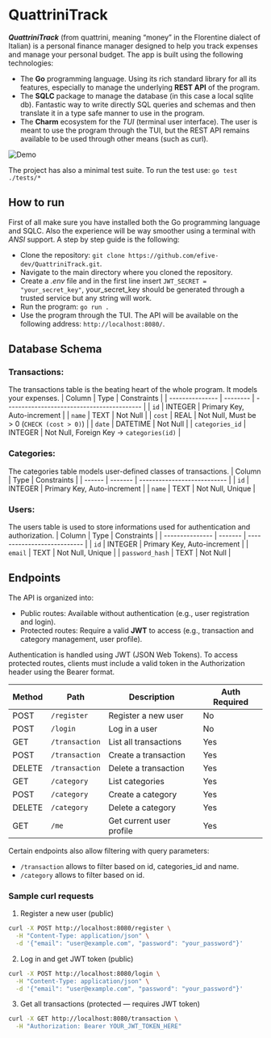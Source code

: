 # QuattriniTrack

**_QuattriniTrack_** (from quattrini, meaning “money” in the Florentine dialect of Italian) is a personal finance manager designed to help you track expenses and manage your personal budget.
The app is built using the following technologies:

- The **Go** programming language. Using its rich standard library for all its features, especially to manage the underlying **REST API** of the program.
- The **SQLC** package to manage the database (in this case a local sqlite db). Fantastic way to write directly SQL queries and schemas and then translate it in a type safe manner to use in the program.
- The **Charm** ecosystem for the _TUI_ (terminal user interface). The user is meant to use the program through the TUI, but the REST API remains available to be used through other means (such as curl).

![Demo](https://i.imgur.com/LOMFhsK.gif)

The project has also a minimal test suite. To run the test use: `go test ./tests/*`

## How to run

First of all make sure you have installed both the Go programming language and SQLC. Also the experience will be way smoother using a terminal with _ANSI_ support. A step by step guide is the following:

- Clone the repository: `git clone https://github.com/efive-dev/QuattriniTrack.git`.
- Navigate to the main directory where you cloned the repository.
- Create a _.env_ file and in the first line insert `JWT_SECRET = "your_secret_key"`, your_secret_key should be generated through a trusted service but any string will work.
- Run the program: `go run .`
- Use the program through the TUI. The API will be available on the following address: `http://localhost:8080/`.

## Database Schema

### Transactions:

The transactions table is the beating heart of the whole program. It models your expenses.
| Column | Type | Constraints |
| --------------- | -------- | ------------------------------------------ |
| `id` | INTEGER | Primary Key, Auto-increment |
| `name` | TEXT | Not Null |
| `cost` | REAL | Not Null, Must be > 0 (`CHECK (cost > 0)`) |
| `date` | DATETIME | Not Null |
| `categories_id` | INTEGER | Not Null, Foreign Key → `categories(id)` |

### Categories:

The categories table models user-defined classes of transactions.
| Column | Type | Constraints |
| ------ | ------- | --------------------------- |
| `id` | INTEGER | Primary Key, Auto-increment |
| `name` | TEXT | Not Null, Unique |

### Users:

The users table is used to store informations used for authentication and authorization.
| Column | Type | Constraints |
| --------------- | ------- | --------------------------- |
| `id` | INTEGER | Primary Key, Auto-increment |
| `email` | TEXT | Not Null, Unique |
| `password_hash` | TEXT | Not Null |

## Endpoints

The API is organized into:

- Public routes: Available without authentication (e.g., user registration and login).
- Protected routes: Require a valid **JWT** to access (e.g., transaction and category management, user profile).

Authentication is handled using JWT (JSON Web Tokens). To access protected routes, clients must include a valid token in the Authorization header using the Bearer <token> format.

| Method | Path           | Description              | Auth Required |
| ------ | -------------- | ------------------------ | ------------- |
| POST   | `/register`    | Register a new user      | No            |
| POST   | `/login`       | Log in a user            | No            |
| GET    | `/transaction` | List all transactions    | Yes           |
| POST   | `/transaction` | Create a transaction     | Yes           |
| DELETE | `/transaction` | Delete a transaction     | Yes           |
| GET    | `/category`    | List categories          | Yes           |
| POST   | `/category`    | Create a category        | Yes           |
| DELETE | `/category`    | Delete a category        | Yes           |
| GET    | `/me`          | Get current user profile | Yes           |

Certain endpoints also allow filtering with query parameters:

- `/transaction` allows to filter based on id, categories_id and name.
- `/category` allows to filter based on id.

### Sample curl requests

1. Register a new user (public)

```bash
curl -X POST http://localhost:8080/register \
  -H "Content-Type: application/json" \
  -d '{"email": "user@example.com", "password": "your_password"}'
```

2. Log in and get JWT token (public)

```bash
curl -X POST http://localhost:8080/login \
  -H "Content-Type: application/json" \
  -d '{"email": "user@example.com", "password": "your_password"}'
```

3. Get all transactions (protected — requires JWT token)

```bash
curl -X GET http://localhost:8080/transaction \
  -H "Authorization: Bearer YOUR_JWT_TOKEN_HERE"
```
